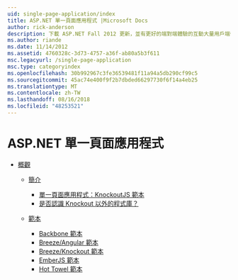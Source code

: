 ```yaml
---
uid: single-page-application/index
title: ASP.NET 單一頁面應用程式 |Microsoft Docs
author: rick-anderson
description: 下載 ASP.NET Fall 2012 更新，並有更好的端對端體驗的互動大量用戶端使用 Javascript 建置的應用程式...
ms.author: riande
ms.date: 11/14/2012
ms.assetid: 4760328c-3d73-4757-a36f-ab80a5b3f611
msc.legacyurl: /single-page-application
msc.type: categoryindex
ms.openlocfilehash: 30b992967c3fe36539481f11a94a5db290cf99c5
ms.sourcegitcommit: 45ac74e400f9f2b7dbded66297730f6f14a4eb25
ms.translationtype: MT
ms.contentlocale: zh-TW
ms.lasthandoff: 08/16/2018
ms.locfileid: "48253521"
---
```

<a name="aspnet-single-page-application"></a>ASP.NET 單一頁面應用程式
====================
- [概觀](overview/index.md)

    - [簡介](overview/introduction/index.md)

        - [單一頁面應用程式：KnockoutJS 範本](overview/introduction/knockoutjs-template.md)
        - [是否認識 Knockout 以外的程式庫？](overview/introduction/other-libraries.md)
    - [範本](overview/templates/index.md)

        - [Backbone 範本](overview/templates/backbonejs-template.md)
        - [Breeze/Angular 範本](overview/templates/breezeangular-template.md)
        - [Breeze/Knockout 範本](overview/templates/breezeknockout-template.md)
        - [EmberJS 範本](overview/templates/emberjs-template.md)
        - [Hot Towel 範本](overview/templates/hottowel-template.md)
